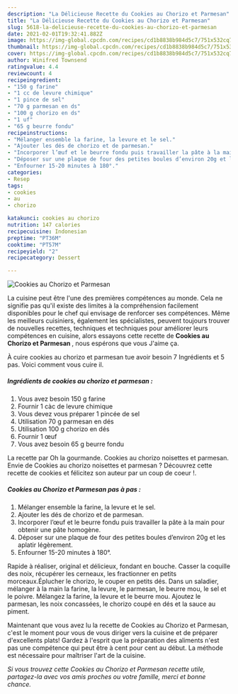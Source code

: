 ```yaml
---
description: "La Délicieuse Recette du Cookies au Chorizo et Parmesan"
title: "La Délicieuse Recette du Cookies au Chorizo et Parmesan"
slug: 5618-la-delicieuse-recette-du-cookies-au-chorizo-et-parmesan
date: 2021-02-01T19:32:41.882Z
image: https://img-global.cpcdn.com/recipes/cd1b8838b984d5c7/751x532cq70/cookies-au-chorizo-et-parmesan-photo-principale-de-la-recette.jpg
thumbnail: https://img-global.cpcdn.com/recipes/cd1b8838b984d5c7/751x532cq70/cookies-au-chorizo-et-parmesan-photo-principale-de-la-recette.jpg
cover: https://img-global.cpcdn.com/recipes/cd1b8838b984d5c7/751x532cq70/cookies-au-chorizo-et-parmesan-photo-principale-de-la-recette.jpg
author: Winifred Townsend
ratingvalue: 4.4
reviewcount: 4
recipeingredient:
- "150 g farine"
- "1 cc de levure chimique"
- "1 pince de sel"
- "70 g parmesan en ds"
- "100 g chorizo en ds"
- "1 uf"
- "65 g beurre fondu"
recipeinstructions:
- "Mélanger ensemble la farine, la levure et le sel."
- "Ajouter les dés de chorizo et de parmesan."
- "Incorporer l’œuf et le beurre fondu puis travailler la pâte à la main pour obtenir une pâte homogène."
- "Déposer sur une plaque de four des petites boules d’environ 20g et les aplatir légèrement."
- "Enfourner 15-20 minutes à 180°."
categories:
- Resep
tags:
- cookies
- au
- chorizo

katakunci: cookies au chorizo 
nutrition: 147 calories
recipecuisine: Indonesian
preptime: "PT36M"
cooktime: "PT57M"
recipeyield: "2"
recipecategory: Dessert

---
```



![Cookies au Chorizo et Parmesan](https://img-global.cpcdn.com/recipes/cd1b8838b984d5c7/751x532cq70/cookies-au-chorizo-et-parmesan-photo-principale-de-la-recette.jpg)

La cuisine peut être l'une des premières compétences au monde. Cela ne signifie pas qu'il existe des limites à la compréhension facilement disponibles pour le chef qui envisage de renforcer ses compétences. Même les meilleurs cuisiniers, également les spécialistes, peuvent toujours trouver de nouvelles recettes, techniques et techniques pour améliorer leurs compétences en cuisine, alors essayons cette recette de <strong> Cookies au Chorizo et Parmesan </strong>, nous espérons que vous J'aime ça.

<!--inarticleads1-->

À cuire cookies au chorizo et parmesan tue avoir besoin 7 Ingrédients et 5 pas. Voici comment vous cuire il.

##### Ingrédients de cookies au chorizo et parmesan :

1. Vous avez besoin 150 g farine
1. Fournir 1 càc de levure chimique
1. Vous devez vous préparer 1 pincée de sel
1. Utilisation 70 g parmesan en dés
1. Utilisation 100 g chorizo en dés
1. Fournir 1 œuf
1. Vous avez besoin 65 g beurre fondu


La recette par Oh la gourmande. Cookies au chorizo noisettes et parmesan. Envie de Cookies au chorizo noisettes et parmesan ? Découvrez cette recette de cookies et félicitez son auteur par un coup de coeur !. 

<!--inarticleads2-->

##### Cookies au Chorizo et Parmesan pas à pas :

1. Mélanger ensemble la farine, la levure et le sel.
1. Ajouter les dés de chorizo et de parmesan.
1. Incorporer l’œuf et le beurre fondu puis travailler la pâte à la main pour obtenir une pâte homogène.
1. Déposer sur une plaque de four des petites boules d’environ 20g et les aplatir légèrement.
1. Enfourner 15-20 minutes à 180°.


Rapide à réaliser, original et délicieux, fondant en bouche. Casser la coquille des noix, récupérer les cerneaux, les fractionner en petits morceaux.Éplucher le chorizo, le couper en petits dés. Dans un saladier, mélanger à la main la farine, la levure, le parmesan, le beurre mou, le sel et le poivre. Mélangez la farine, la levure et le beurre mou. Ajoutez le parmesan, les noix concassées, le chorizo coupé en dés et la sauce au piment. 

<!--inarticleads1-->

<p>
Maintenant que vous avez lu la recette de Cookies au Chorizo et Parmesan, c'est le moment pour vous de vous diriger vers la cuisine et de préparer d'excellents plats! Gardez à l'esprit que la préparation des aliments n'est pas une compétence qui peut être à cent pour cent au début. La méthode est nécessaire pour maîtriser l'art de la cuisine.
</p>

<p>
<i>Si vous trouvez cette Cookies au Chorizo et Parmesan recette utile, partagez-la avec vos amis proches ou votre famille, merci et bonne chance.</i>
</p>
